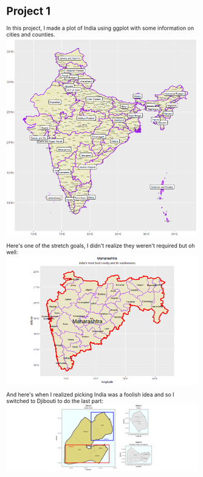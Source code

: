 # Project 1

In this project, I made a plot of India using ggplot with some information on cities and counties.
![](india.PNG)

Here's one of the stretch goals, I didn't realize they weren't required but oh well:
![](StretchGoal2.png)

And here's when I realized picking India was a foolish idea and so I switched to Djibouti to do the last part:
![](Project1Stretch.png)
